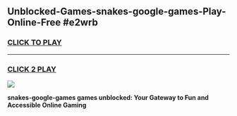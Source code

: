 
## Unblocked-Games-snakes-google-games-Play-Online-Free #e2wrb
<h3>
<a href="https://us.freeplayer.one?title=snakes-google-games&ref=10M">CLICK TO PLAY</a></h3>
<hr>

<h3>
<a href="https://us.freeplayer.one?title=snakes-google-games&ref=10M">CLICK 2 PLAY</a>
  
</h3>

<a href="https://us.freeplayer.one?title=snakes-google-games&ref=10M"><img src="https://clearcache.store/games.png"></a>


**snakes-google-games games unblocked: Your Gateway to Fun and Accessible Online Gaming**
